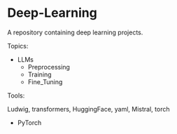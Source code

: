 # Deep-Learning
A repository containing deep learning projects.

Topics:

+ LLMs
  - Preprocessing
  - Training
  - Fine_Tuning

Tools:

Ludwig, transformers, HuggingFace, yaml, Mistral, torch
 
+ PyTorch 
 




